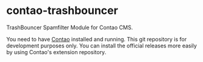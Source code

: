 # contao-trashbouncer

TrashBouncer Spamfilter Module for Contao CMS.

You need to have [Contao](https://contao.org) installed and running.
This git repository is for development purposes only. You can install the 
official releases more easily by using Contao's extension repository.
